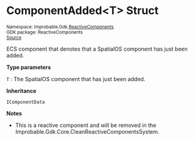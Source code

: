 
# ComponentAdded&lt;T&gt; Struct
<sup>
Namespace: Improbable.Gdk.<a href="{{urlRoot}}/api/reactive-components-index">ReactiveComponents</a><br/>
GDK package: ReactiveComponents<br/>
<a href="https://www.github.com/spatialos/gdk-for-unity/blob/0.2.2/workers/unity/Packages/com.improbable.gdk.core/ReactiveComponents/Components/ReactiveComponents.cs/#L16">Source</a>
<style>
a code {
                    padding: 0em 0.25em!important;
}
code {
                    background-color: #ffffff!important;
}
</style>
</sup>


</p>



<p>ECS component that denotes that a SpatialOS component has just been added. </p>


</p>

<b>Type parameters</b>

<code>T</code> : The SpatialOS component that has just been added. 


</p>

<b>Inheritance</b>

<code>IComponentData</code>


</p>

<b>Notes</b>

- This is a reactive component and will be removed in the Improbable.Gdk.Core.CleanReactiveComponentsSystem. 












